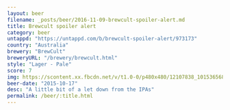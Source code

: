 ```yaml
---
layout: beer
filename: _posts/beer/2016-11-09-brewcult-spoiler-alert.md
title: Brewcult spoiler alert
category: beer
untappd: "https://untappd.com/b/brewcult-spoiler-alert/973173"
country: "Australia"
brewery: "BrewCult"
breweryURL: "/brewery/brewcult.html"
style: "Lager - Pale"
score: 7
img: https://scontent.xx.fbcdn.net/v/t1.0-0/p480x480/12107838_10153656867113745_341030388742417750_n.jpg?_nc_cat=100&_nc_ht=scontent.xx&oh=6875c60d016acb1bfcb6eb69430466fe&oe=5D38183A
beer-date: "2015-10-17"
desc: "A little bit of a let down from the IPAs"
permalink: /beer/:title.html
---
```

